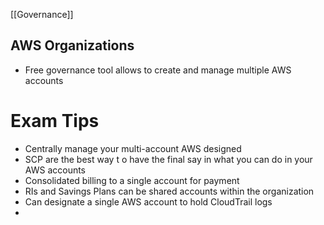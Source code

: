 [[Governance]]

## AWS Organizations

- Free governance tool allows to create and manage multiple AWS accounts

# Exam Tips

- Centrally manage your multi-account AWS designed
- SCP are the best way t o have the final say in what you can do in your AWS accounts
- Consolidated billing to a single account for payment
- RIs and Savings Plans can be shared accounts within the organization
- Can designate a single AWS account to hold CloudTrail logs
-
